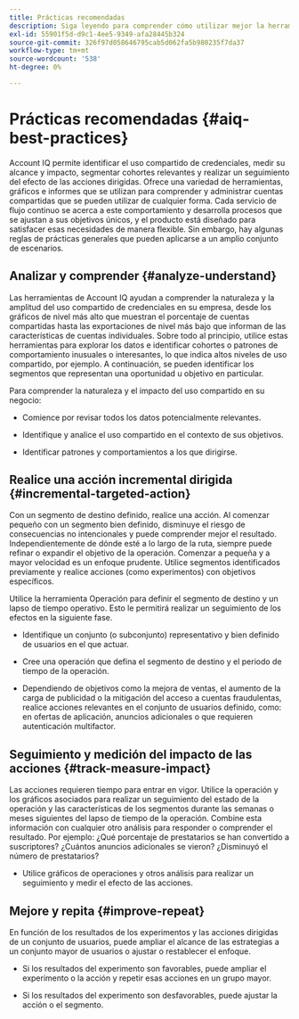 ```yaml
---
title: Prácticas recomendadas
description: Siga leyendo para comprender cómo utilizar mejor la herramienta Account IQ.
exl-id: 55901f5d-d9c1-4ee5-9349-afa28445b324
source-git-commit: 326f97d058646795cab5d062fa5b980235f7da37
workflow-type: tm+mt
source-wordcount: '538'
ht-degree: 0%

---
```


# Prácticas recomendadas {#aiq-best-practices}

Account IQ permite identificar el uso compartido de credenciales, medir su alcance y impacto, segmentar cohortes relevantes y realizar un seguimiento del efecto de las acciones dirigidas. Ofrece una variedad de herramientas, gráficos e informes que se utilizan para comprender y administrar cuentas compartidas que se pueden utilizar de cualquier forma. Cada servicio de flujo continuo se acerca a este comportamiento y desarrolla procesos que se ajustan a sus objetivos únicos, y el producto está diseñado para satisfacer esas necesidades de manera flexible.  Sin embargo, hay algunas reglas de prácticas generales que pueden aplicarse a un amplio conjunto de escenarios.

## Analizar y comprender {#analyze-understand}

Las herramientas de Account IQ ayudan a comprender la naturaleza y la amplitud del uso compartido de credenciales en su empresa, desde los gráficos de nivel más alto que muestran el porcentaje de cuentas compartidas hasta las exportaciones de nivel más bajo que informan de las características de cuentas individuales. Sobre todo al principio, utilice estas herramientas para explorar los datos e identificar cohortes o patrones de comportamiento inusuales o interesantes, lo que indica altos niveles de uso compartido, por ejemplo. A continuación, se pueden identificar los segmentos que representan una oportunidad u objetivo en particular.

Para comprender la naturaleza y el impacto del uso compartido en su negocio:

* Comience por revisar todos los datos potencialmente relevantes.

* Identifique y analice el uso compartido en el contexto de sus objetivos.

* Identificar patrones y comportamientos a los que dirigirse.

## Realice una acción incremental dirigida {#incremental-targeted-action}

Con un segmento de destino definido, realice una acción. Al comenzar pequeño con un segmento bien definido, disminuye el riesgo de consecuencias no intencionales y puede comprender mejor el resultado. Independientemente de dónde esté a lo largo de la ruta, siempre puede refinar o expandir el objetivo de la operación.
Comenzar a pequeña y a mayor velocidad es un enfoque prudente. Utilice segmentos identificados previamente y realice acciones (como experimentos) con objetivos específicos.

Utilice la herramienta Operación para definir el segmento de destino y un lapso de tiempo operativo. Esto le permitirá realizar un seguimiento de los efectos en la siguiente fase.

* Identifique un conjunto (o subconjunto) representativo y bien definido de usuarios en el que actuar.

* Cree una operación que defina el segmento de destino y el periodo de tiempo de la operación.

* Dependiendo de objetivos como la mejora de ventas, el aumento de la carga de publicidad o la mitigación del acceso a cuentas fraudulentas, realice acciones relevantes en el conjunto de usuarios definido, como: en ofertas de aplicación, anuncios adicionales o que requieren autenticación multifactor.

<!--If necessary, gauge the affect [by measuring the impact of actions taken](#track-measure-impact).-->

## Seguimiento y medición del impacto de las acciones {#track-measure-impact}

Las acciones requieren tiempo para entrar en vigor. Utilice la operación y los gráficos asociados para realizar un seguimiento del estado de la operación y las características de los segmentos durante las semanas o meses siguientes del lapso de tiempo de la operación. Combine esta información con cualquier otro análisis para responder o comprender el resultado. Por ejemplo: ¿Qué porcentaje de prestatarios se han convertido a suscriptores? ¿Cuántos anuncios adicionales se vieron? ¿Disminuyó el número de prestatarios?

* Utilice gráficos de operaciones y otros análisis para realizar un seguimiento y medir el efecto de las acciones.

## Mejore y repita {#improve-repeat}

En función de los resultados de los experimentos y las acciones dirigidas de un conjunto de usuarios, puede ampliar el alcance de las estrategias a un conjunto mayor de usuarios o ajustar o restablecer el enfoque.

* Si los resultados del experimento son favorables, puede ampliar el experimento o la acción y repetir esas acciones en un grupo mayor.

* Si los resultados del experimento son desfavorables, puede ajustar la acción o el segmento.

<!--

Best Practices
Account IQ enables you to maximize your business ROI, and eventually grow your subscribers and revenue by understanding subscriber usage patterns and password sharing. Read on to know how you can make the best use of Account IQ to manage credential sharing.

Analyze and understand
Authorized access of streaming services generates vast sums of data representing user activity. Use Account IQ analytics tools to explore the data and identify interesting cohorts or behavioral patterns that indicate sharing. Then, segments representing a particular opportunity or objective can be identified.

To understand nature and impact of sharing on your business:

Use Account IQ to access all relevant data.

Identify and analyze sharing in the context of your objectives.

Identify patterns and behavior to target.

Take targeted incremental action
To start small and ramp up is a prudent approach. Use previously identified segments, and take actions (as experiments) with specific objectives.

Identify a well-defined, representative subset of users in the segment to act on.

Depending on objectives such as upselling, increasing ad load, or mitigating access to fraudulent accounts, take relevant actions to include customer messaging or offers, extra ads, or requiring multi-factor authentication.

Target users are likely to respond to offers to upgrade and pay for sharing.

Align enterprise stakeholders to update strategy, such as:

Revisit partner agreements to enlist cooperation or concessions.

Simplify access and enhance the user experience for good customers.

Mitigate sharing by limiting access to obvious moochers.

If necessary, gauge the affect by measuring the impact of actions taken.

Track and measure the impact of actions
Once you have acted on some set of users within a segment, it is important to measure the effect of those actions over a subsequent period of weeks or months. For example, you would want to understand:

What percentage of borrowers converted to subscribers?

How many additional ads were viewed?

Did the number of borrowers decrease?

Account IQ's sophisticated machine learning based models help you analyze and measure the impacts of your experiments (or actions).

Improve and repeat
Based on the outcomes of your experiments and targeted actions on small groups of users, you can expand the reach of your strategies to rest of the user segment or reset the strategy and audience to act on.

Based on the usage insights from risk indices, sharing levels, and usage patterns, you can create experiments (or operations) and tailor your actions for strategic goals or desired outcomes.

If the results of the experiment are favorable, then you can scale up the experiment, and repeat those actions on a larger group.

If the results of the experiment are unfavorable, then you can adjust your action or the experiment group.

Therefore, understanding, acting, and tracking are the keys to optimally mitigate and manage credential sharing in your subscribers.
-->
